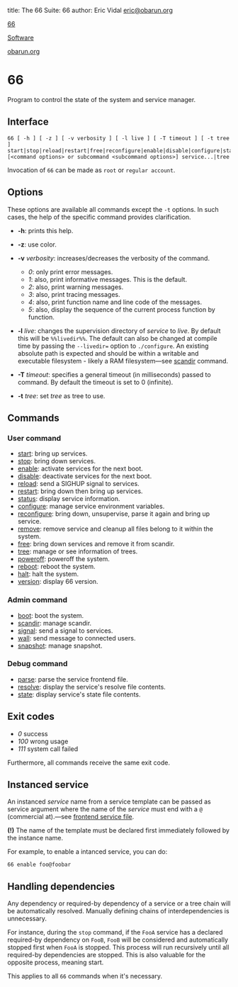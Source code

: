 title: The 66 Suite: 66
author: Eric Vidal <eric@obarun.org>

[66](index.html)

[Software](https://web.obarun.org/software)

[obarun.org](https://web.obarun.org)

# 66

Program to control the state of the system and service manager.

## Interface

```
66 [ -h ] [ -z ] [ -v verbosity ] [ -l live ] [ -T timeout ] [ -t tree ] start|stop|reload|restart|free|reconfigure|enable|disable|configure|status|resolve|state|remove|signal|snapshot|tree|parse|scandir|boot|poweroff|reboot|halt|version [<command options> or subcommand <subcommand options>] service...|tree
```

Invocation of `66` can be made as `root` or `regular account`.

## Options

These options are available all commands except the `-t` options. In such cases, the help of the specific command provides clarification.

- **-h**: prints this help.

- **-z**: use color.

- **-v** *verbosity*: increases/decreases the verbosity of the command.
    * *0*: only print error messages.
    * *1*: also, print informative messages. This is the default.
    * *2*: also, print warning messages.
    * *3*: also, print tracing messages.
    * *4*: also, print function name and line code of the messages.
    * *5*: also, display the sequence of the current process function by function.

- **-l** *live*: changes the supervision directory of *service* to *live*. By default this will be `%%livedir%%`. The default can also be changed at compile time by passing the `--livedir=` option to `./configure`. An existing absolute path is expected and should be within a writable and executable filesystem - likely a RAM filesystem—see [scandir](66-scandir.html) command.

- **-T** *timeout*: specifies a general timeout (in milliseconds) passed to command. By default the timeout is set to 0 (infinite).

- **-t** *tree*: set *tree* as tree to use.

## Commands

### User command

- [start](66-start.html): bring up services.
- [stop](66-stop.html): bring down services.
- [enable](66-enable.html): activate services for the next boot.
- [disable](66-disable.html): deactivate services for the next boot.
- [reload](66-reload.html): send a SIGHUP signal to services.
- [restart](66-restart.html): bring down then bring up services.
- [status](66-status.html): display service information.
- [configure](66-configure.html): manage service environment variables.
- [reconfigure](66-reconfigure.html): bring down, unsupervise, parse it again and bring up service.
- [remove](66-remove.html): remove service and cleanup all files belong to it within the system.
- [free](66-free.html): bring down services and remove it from scandir.
- [tree](66-tree.html): manage or see information of trees.
- [poweroff](66-poweroff.html): poweroff the system.
- [reboot](66-reboot.html): reboot the system.
- [halt](66-halt.html): halt the system.
- [version](66-66-version.html): display 66 version.

### Admin command

- [boot](66-boot.html): boot the system.
- [scandir](66-scandir.html): manage scandir.
- [signal](66-signal.html): send a signal to services.
- [wall](66-wall.html): send message to connected users.
- [snapshot](66-snapshot.html): manage snapshot.

### Debug command

- [parse](66-parse.html): parse the service frontend file.
- [resolve](66-resolve.html): display the service's resolve file contents.
- [state](66-state.html): display service's state file contents.

## Exit codes

- *0* success
- *100* wrong usage
- *111* system call failed

Furthermore, all commands receive the same exit code.

## Instanced service

An instanced *service* name from a service template can be passed as service argument where the name of the *service* must end with a `@` (commercial at).—see [frontend service file](66-frontend.html).

**(!)** The name of the template must be declared first immediately followed by the instance name.

For example, to enable a intanced service, you can do:

```
66 enable foo@foobar
```

## Handling dependencies

Any dependency or required-by dependency of a service or a tree chain will be automatically resolved. Manually defining chains of interdependencies is unnecessary.

For instance, during the `stop` command, if the `FooA` service has a declared required-by dependency on `FooB`, `FooB` will be considered and automatically stopped first when `FooA` is stopped. This process will run recursively until all required-by dependencies are stopped. This is also valuable for the opposite process, meaning start.

This applies to all `66` commands when it's necessary.
